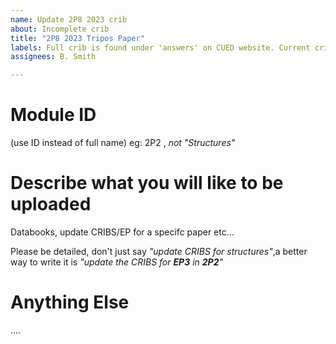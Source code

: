 ```yaml
---
name: Update 2P8 2023 crib
about: Incomplete crib
title: "2P8 2023 Tripos Paper"
labels: Full crib is found under 'answers' on CUED website. Current crib only has section A, not all sections.
assignees: B. Smith

---
```


# **Module ID**
(use ID instead of full name)
eg: 2P2 , *not  "Structures"*

# **Describe what you will like to be uploaded**
Databooks, update CRIBS/EP for a specifc paper etc...

Please be detailed, don't just say *"update CRIBS for structures"*,a better way to write it is 
*"update the CRIBS for **EP3** in **2P2**"*

# Anything Else
....

